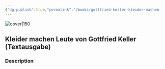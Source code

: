 ```yaml
---
{"dg-publish":true,"permalink":"/books/gottfried-keller-kleider-machen-leute/","title":"\"Kleider machen Leute von Gottfried Keller (Textausgabe)\"","tags":["classic","fiction"]}
---
```




![cover|150](https://cdn.thestorygraph.com/prwayqu2pwerszr4i0610bdsfx17)

## Kleider machen Leute von Gottfried Keller (Textausgabe)

### Description


```